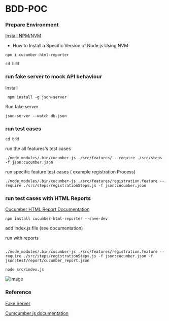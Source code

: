 # BDD-POC


### Prepare Environment

[Install NPM/NVM](https://www.hostinger.com/tutorials/how-to-install-node-ubuntu?ppc_campaign=google_search_generic_hosting_all&bidkw=defaultkeyword&lo=1001441&gclid=CjwKCAjw-b-kBhB-EiwA4fvKrLcst2fexmoKwgv-uy7LWOWqfMYy25Qwzziq-AYyjxjkRb4YPSaD7BoC9BEQAvD_BwE)

- How to Install a Specific Version of Node.js Using NVM


` npm i cucumber-html-reporter `



` cd bdd `

### run fake server to mock API behaviour

Install 

` npm install -g json-server`

Run fake server 

` json-server --watch db.json `

### run test cases

`cd bdd`


run the all features's test cases

```
./node_modules/.bin/cucumber-js ./src/features/ --require ./src/steps -f json:cucumber.json

```

run specific feature test cases ( example registration Process)

```
./node_modules/.bin/cucumber-js ./src/features/registration.feature --require ./src/steps/registrationSteps.js -f json:cucumber.json

```

### run test cases with HTML Reports

[Cucumber HTML Report Documentation ](https://www.npmjs.com/package/cucumber-html-reporter)

`npm install cucumber-html-reporter --save-dev`

add index.js file (see documentation)

run with reports

```

./node_modules/.bin/cucumber-js ./src/features/registration.feature --require ./src/steps/registrationSteps.js -f json:cucumber.json -f json:test/report/cucumber_report.json

```

`
node src/index.js
`

![image](https://github.com/mnhmilu/poc-cucumberjs-bdd/assets/7475000/96bba618-7546-4ae2-8f5f-72622825b335)


### Reference

[Fake Server](https://www.npmjs.com/package/json-server)

[Cumcumber js documentation ](https://cucumber.io/docs/installation/javascript/)
